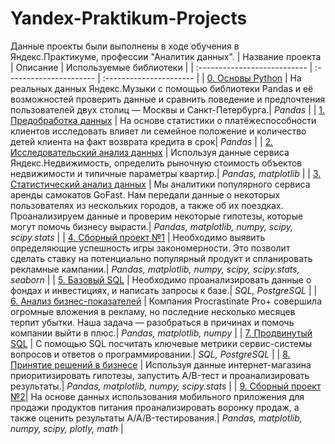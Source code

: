 # Yandex-Praktikum-Projects 
Данные проекты были выполнены в ходе обучения в Яндекс.Практикуме, профессии "Аналитик данных".
| Название проекта | Описание | Используемые библиотеки | 
| :--------------------------- | :---------------------- | :---------------------- |
| [0. Основы Python](https://github.com/Ekaterina-Goshlya/Practicum_projects/tree/ff521235259824ec85cd75791a1f579100bf5c0e/0.%20%D0%9E%D1%81%D0%BD%D0%BE%D0%B2%D1%8B%20Python) | На реальных данных Яндекс.Музыки c помощью библиотеки Pandas и её возможностей проверить данные и сравнить поведение и предпочтения пользователей двух столиц — Москвы и Санкт-Петербурга.| *Pandas* |
| [1. Предобработка данных](https://github.com/Ekaterina-Goshlya/Practicum_projects/tree/2059646d7bfa1fc511cdbc591cf939da1a6e18d0/1.%20%D0%9F%D1%80%D0%B5%D0%B4%D0%BE%D0%B1%D1%80%D0%B0%D0%B1%D0%BE%D1%82%D0%BA%D0%B0%20%D0%B4%D0%B0%D0%BD%D0%BD%D1%8B%D1%85) | На основе статистики о платёжеспособности клиентов исследовать влияет ли семейное положение и количество детей клиента на факт возврата кредита в срок| *Pandas* |
| [2. Исследовательский анализ данных](https://github.com/Ekaterina-Goshlya/Practicum_projects/tree/ec49e5203ff587e1d18253ee500d4f29fbc46b66/2.%20%D0%98%D1%81%D1%81%D0%BB%D0%B5%D0%B4%D0%BE%D0%B2%D0%B0%D1%82%D0%B5%D0%BB%D1%8C%D1%81%D0%BA%D0%B8%D0%B9%20%D0%B0%D0%BD%D0%B0%D0%BB%D0%B8%D0%B7%20%D0%B4%D0%B0%D0%BD%D0%BD%D1%8B%D1%85) | Используя данные сервиса Яндекс.Недвижимость, определить рыночную стоимость объектов недвижимости и типичные параметры квартир.| *Pandas, matplotlib* |
| [3. Статистический анализ данных](https://github.com/Ekaterina-Goshlya/Practicum_projects/tree/abdffde1675ad9d0aca58c705e278a2d21f84ff7/3.%20%D0%A1%D1%82%D0%B0%D1%82%D0%B8%D1%81%D1%82%D0%B8%D1%87%D0%B5%D1%81%D0%BA%D0%B8%D0%B9%20%D0%B0%D0%BD%D0%B0%D0%BB%D0%B8%D0%B7%20%D0%B4%D0%B0%D0%BD%D0%BD%D1%8B%D1%85) | Мы аналитики популярного сервиса аренды самокатов GoFast. Нам передали данные о некоторых пользователях из нескольких городов, а также об их поездках. Проанализируем данные и проверим некоторые гипотезы, которые могут помочь бизнесу вырасти.| *Pandas, matplotlib, numpy, scipy, scipy.stats* |
| [4. Сборный проект №1](https://github.com/Ekaterina-Goshlya/Practicum_projects/tree/89256987ddf4300451fb25ccf3b346fe34288f7a/4.%20%D0%A1%D0%B1%D0%BE%D1%80%D0%BD%D1%8B%D0%B9%20%D0%BF%D1%80%D0%BE%D0%B5%D0%BA%D1%82%20%E2%84%961) | Необходимо выявить определяющие успешность игры закономерности. Это позволит сделать ставку на потенциально популярный продукт и спланировать рекламные кампании.| *Pandas, matplotlib, numpy, scipy, scipy.stats, seaborn* |
| [5. Базовый SQL](https://github.com/Ekaterina-Goshlya/Practicum_projects/tree/7a7ff899cb72bded6d49076a66855705ca8023c8/5.%20%D0%91%D0%B0%D0%B7%D0%BE%D0%B2%D1%8B%D0%B9%20SQL) | Необходимо проанализировать данные о фондах и инвестициях, и написать запросы к базе.| *SQL, PostgreSQL* |
| [6. Анализ бизнес-показателей](https://github.com/Ekaterina-Goshlya/Practicum_projects/tree/86105cef7904a2a8415cd09995f99f799858eaee/6.%20%D0%90%D0%BD%D0%B0%D0%BB%D0%B8%D0%B7%20%D0%B1%D0%B8%D0%B7%D0%BD%D0%B5%D1%81-%D0%BF%D0%BE%D0%BA%D0%B0%D0%B7%D0%B0%D1%82%D0%B5%D0%BB%D0%B5%D0%B9) | Компания Procrastinate Pro+ совершила огромные вложения в рекламу, но последние несколько месяцев терпит убытки. Наша задача — разобраться в причинах и помочь компании выйти в плюс.| *Pandas, matplotlib, numpy* |
| [7. Продвинутый SQL](https://github.com/Ekaterina-Goshlya/Practicum_projects/tree/ca835af19486cbaf26cc159ffbbae79621f309f3/7.%20%D0%9F%D1%80%D0%BE%D0%B4%D0%B2%D0%B8%D0%BD%D1%83%D1%82%D1%8B%D0%B9%20SQL) | С помощью SQL посчитать ключевые метрики сервис-системы вопросов и ответов о программировании.| *SQL, PostgreSQL* |
| [8. Принятие решений в бизнесе](https://github.com/Ekaterina-Goshlya/Practicum_projects/tree/a21d4a941a4ed39ae7fde999c4ae011556e2b409/8.%20%D0%9F%D1%80%D0%B8%D0%BD%D1%8F%D1%82%D0%B8%D0%B5%20%D1%80%D0%B5%D1%88%D0%B5%D0%BD%D0%B8%D0%B9%20%D0%B2%20%D0%B1%D0%B8%D0%B7%D0%BD%D0%B5%D1%81%D0%B5) | Используя данные интернет-магазина приоритизировать гипотезы, запустить A/B-тест и проанализировать результаты.| *Pandas, matplotlib, numpy, scipy.stats* |
| [9. Сборный проект №2](https://github.com/Ekaterina-Goshlya/Practicum_projects/tree/0a3c82fbf53d9feb40bb5cc68e6caa9fe95be202/9.%20%D0%A1%D0%B1%D0%BE%D1%80%D0%BD%D1%8B%D0%B9%20%D0%BF%D1%80%D0%BE%D0%B5%D0%BA%D1%82%20%E2%84%962)| На основе данных использования мобильного приложения для продажи продуктов питания проанализировать воронку продаж, а также оценить результаты A/A/B-тестирования.| *Pandas, matplotlib, numpy, scipy, plotly, math* |



